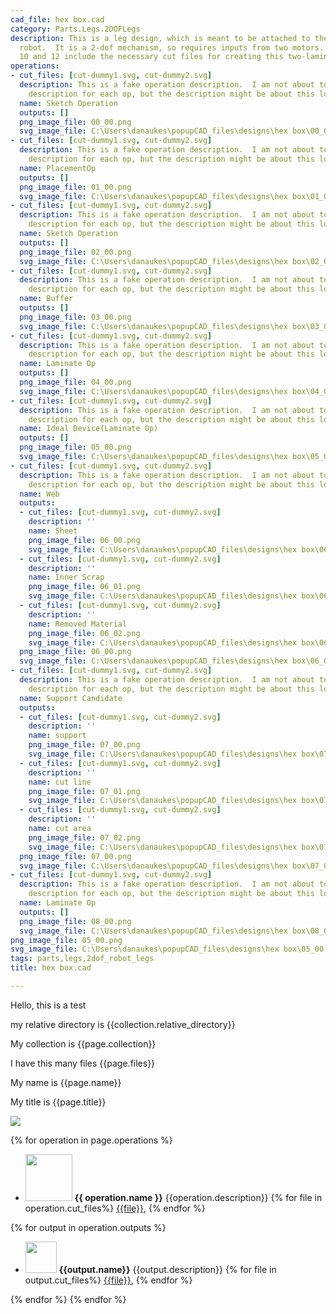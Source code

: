 ```yaml
---
cad_file: hex box.cad
category: Parts.Legs.2DOFLegs
description: This is a leg design, which is meant to be attached to the body of a
  robot.  It is a 2-dof mechanism, so requires inputs from two motors.  Operation
  10 and 12 include the necessary cut files for creating this two-laminate device.
operations:
- cut_files: [cut-dummy1.svg, cut-dummy2.svg]
  description: This is a fake operation description.  I am not about to make a separate
    description for each op, but the description might be about this long.
  name: Sketch Operation
  outputs: []
  png_image_file: 00_00.png
  svg_image_file: C:\Users\danaukes\popupCAD_files\designs\hex box\00_00.svg
- cut_files: [cut-dummy1.svg, cut-dummy2.svg]
  description: This is a fake operation description.  I am not about to make a separate
    description for each op, but the description might be about this long.
  name: PlacementOp
  outputs: []
  png_image_file: 01_00.png
  svg_image_file: C:\Users\danaukes\popupCAD_files\designs\hex box\01_00.svg
- cut_files: [cut-dummy1.svg, cut-dummy2.svg]
  description: This is a fake operation description.  I am not about to make a separate
    description for each op, but the description might be about this long.
  name: Sketch Operation
  outputs: []
  png_image_file: 02_00.png
  svg_image_file: C:\Users\danaukes\popupCAD_files\designs\hex box\02_00.svg
- cut_files: [cut-dummy1.svg, cut-dummy2.svg]
  description: This is a fake operation description.  I am not about to make a separate
    description for each op, but the description might be about this long.
  name: Buffer
  outputs: []
  png_image_file: 03_00.png
  svg_image_file: C:\Users\danaukes\popupCAD_files\designs\hex box\03_00.svg
- cut_files: [cut-dummy1.svg, cut-dummy2.svg]
  description: This is a fake operation description.  I am not about to make a separate
    description for each op, but the description might be about this long.
  name: Laminate Op
  outputs: []
  png_image_file: 04_00.png
  svg_image_file: C:\Users\danaukes\popupCAD_files\designs\hex box\04_00.svg
- cut_files: [cut-dummy1.svg, cut-dummy2.svg]
  description: This is a fake operation description.  I am not about to make a separate
    description for each op, but the description might be about this long.
  name: Ideal Device(Laminate Op)
  outputs: []
  png_image_file: 05_00.png
  svg_image_file: C:\Users\danaukes\popupCAD_files\designs\hex box\05_00.svg
- cut_files: [cut-dummy1.svg, cut-dummy2.svg]
  description: This is a fake operation description.  I am not about to make a separate
    description for each op, but the description might be about this long.
  name: Web
  outputs:
  - cut_files: [cut-dummy1.svg, cut-dummy2.svg]
    description: ''
    name: Sheet
    png_image_file: 06_00.png
    svg_image_file: C:\Users\danaukes\popupCAD_files\designs\hex box\06_00.svg
  - cut_files: [cut-dummy1.svg, cut-dummy2.svg]
    description: ''
    name: Inner Scrap
    png_image_file: 06_01.png
    svg_image_file: C:\Users\danaukes\popupCAD_files\designs\hex box\06_01.svg
  - cut_files: [cut-dummy1.svg, cut-dummy2.svg]
    description: ''
    name: Removed Material
    png_image_file: 06_02.png
    svg_image_file: C:\Users\danaukes\popupCAD_files\designs\hex box\06_02.svg
  png_image_file: 06_00.png
  svg_image_file: C:\Users\danaukes\popupCAD_files\designs\hex box\06_00.svg
- cut_files: [cut-dummy1.svg, cut-dummy2.svg]
  description: This is a fake operation description.  I am not about to make a separate
    description for each op, but the description might be about this long.
  name: Support Candidate
  outputs:
  - cut_files: [cut-dummy1.svg, cut-dummy2.svg]
    description: ''
    name: support
    png_image_file: 07_00.png
    svg_image_file: C:\Users\danaukes\popupCAD_files\designs\hex box\07_00.svg
  - cut_files: [cut-dummy1.svg, cut-dummy2.svg]
    description: ''
    name: cut line
    png_image_file: 07_01.png
    svg_image_file: C:\Users\danaukes\popupCAD_files\designs\hex box\07_01.svg
  - cut_files: [cut-dummy1.svg, cut-dummy2.svg]
    description: ''
    name: cut area
    png_image_file: 07_02.png
    svg_image_file: C:\Users\danaukes\popupCAD_files\designs\hex box\07_02.svg
  png_image_file: 07_00.png
  svg_image_file: C:\Users\danaukes\popupCAD_files\designs\hex box\07_00.svg
- cut_files: [cut-dummy1.svg, cut-dummy2.svg]
  description: This is a fake operation description.  I am not about to make a separate
    description for each op, but the description might be about this long.
  name: Laminate Op
  outputs: []
  png_image_file: 08_00.png
  svg_image_file: C:\Users\danaukes\popupCAD_files\designs\hex box\08_00.svg
png_image_file: 05_00.png
svg_image_file: C:\Users\danaukes\popupCAD_files\designs\hex box\05_00.svg
tags: parts,legs,2dof_robot_legs
title: hex box.cad

---
```


Hello, this is a test

my relative directory is {{collection.relative_directory}}

My collection is {{page.collection}}

I have this many files {{page.files}}

My name is {{page.name}}

My title is {{page.title}}

[<img src="{{page.png_image_file}}" />]({{page.cad_file}})

{% for operation in page.operations %}

* [<img src="{{operation.png_image_file}}" height = "75px" />]({{operation.png_image_file}}) **{{ operation.name }}** {{operation.description}} 
{% for file in operation.cut_files%}
[{{file}}]({{file}}),
{% endfor %}

{% for output in operation.outputs %}
  * [<img src="{{output.png_image_file}}" height = "50px" />]({{output.png_image_file}}) **{{output.name}}** {{output.description}}
{% for file in output.cut_files%}
[{{file}}]({{file}}),
{% endfor %}


{% endfor %}
{% endfor %}
